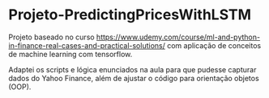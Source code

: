 # Projeto-PredictingPricesWithLSTM

Projeto baseado no curso https://www.udemy.com/course/ml-and-python-in-finance-real-cases-and-practical-solutions/ com aplicação de conceitos de machine learning com tensorflow.

Adaptei os scripts e lógica enunciados na aula para que pudesse capturar dados do Yahoo Finance, além de ajustar o código para orientação objetos (OOP).
